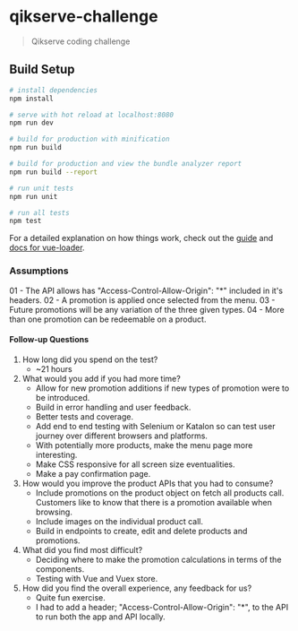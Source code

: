 # qikserve-challenge

> Qikserve coding challenge

## Build Setup

``` bash
# install dependencies
npm install

# serve with hot reload at localhost:8080
npm run dev

# build for production with minification
npm run build

# build for production and view the bundle analyzer report
npm run build --report

# run unit tests
npm run unit

# run all tests
npm test
```

For a detailed explanation on how things work, check out the [guide](http://vuejs-templates.github.io/webpack/) and [docs for vue-loader](http://vuejs.github.io/vue-loader).


### Assumptions

01 - The API allows has "Access-Control-Allow-Origin": "*" included in it's headers.
02 - A promotion is applied once selected from the menu.
03 - Future promotions will be any variation of the three given types.
04 - More than one promotion can be redeemable on a product.


#### Follow-up Questions
1. How long did you spend on the test?
    - ~21 hours
2. What would you add if you had more time?
    - Allow for new promotion additions if new types of promotion were to be introduced.
    - Build in error handling and user feedback.
    - Better tests and coverage.
    - Add end to end testing with Selenium or Katalon so can test user journey over different browsers and platforms.
    - With potentially more products, make the menu page more interesting.
    - Make CSS responsive for all screen size eventualities.
    - Make a pay confirmation page.
3. How would you improve the product APIs that you had to consume? 
    - Include promotions on the product object on fetch all products call. Customers like to know that there is a promotion available when browsing.
    - Include images on the individual product call.
    - Build in endpoints to create, edit and delete products and promotions. 
4. What did you find most difficult?
    - Deciding where to make the promotion calculations in terms of the components.
    - Testing with Vue and Vuex store.
5. How did you find the overall experience, any feedback for us?
    - Quite fun exercise.
    - I had to add a header; "Access-Control-Allow-Origin": "*",  to the API to run both the app and API locally. 